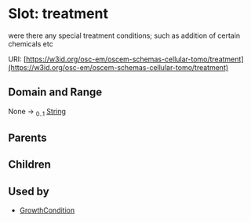 
# Slot: treatment

were there any special treatment conditions; such as addition of certain chemicals etc

URI: [https://w3id.org/osc-em/oscem-schemas-cellular-tomo/treatment](https://w3id.org/osc-em/oscem-schemas-cellular-tomo/treatment)


## Domain and Range

None &#8594;  <sub>0..1</sub> [String](types/String.md)

## Parents


## Children


## Used by

 * [GrowthCondition](GrowthCondition.md)
